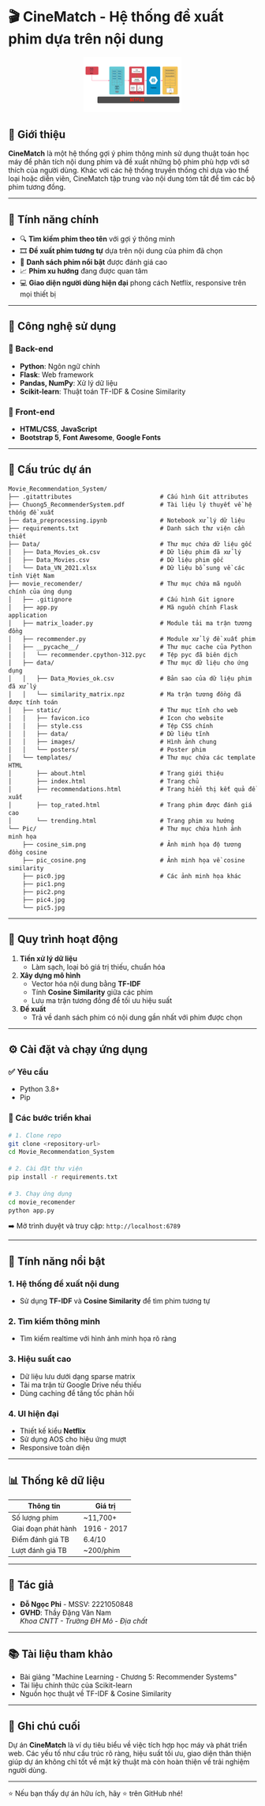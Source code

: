 
# 🎬 CineMatch - Hệ thống đề xuất phim dựa trên nội dung

<p align="center">
  <img src="Pic/pic1.png" alt="CineMatch Logo" width="200"/>
</p>

## 📌 Giới thiệu

**CineMatch** là một hệ thống gợi ý phim thông minh sử dụng thuật toán học máy để phân tích nội dung phim và đề xuất những bộ phim phù hợp với sở thích của người dùng. Khác với các hệ thống truyền thống chỉ dựa vào thể loại hoặc diễn viên, CineMatch tập trung vào nội dung tóm tắt để tìm các bộ phim tương đồng.

---

## 🚀 Tính năng chính

- 🔍 **Tìm kiếm phim theo tên** với gợi ý thông minh
- 🎞️ **Đề xuất phim tương tự** dựa trên nội dung của phim đã chọn
- 🌟 **Danh sách phim nổi bật** được đánh giá cao
- 📈 **Phim xu hướng** đang được quan tâm
- 💻 **Giao diện người dùng hiện đại** phong cách Netflix, responsive trên mọi thiết bị

---

## 🧠 Công nghệ sử dụng

### 🔧 Back-end
- **Python**: Ngôn ngữ chính
- **Flask**: Web framework
- **Pandas, NumPy**: Xử lý dữ liệu
- **Scikit-learn**: Thuật toán TF-IDF & Cosine Similarity

### 🎨 Front-end
- **HTML/CSS**, **JavaScript**
- **Bootstrap 5**, **Font Awesome**, **Google Fonts**

---


## 📁 Cấu trúc dự án

```
Movie_Recommendation_System/
├── .gitattributes                         # Cấu hình Git attributes
├── Chuong5_RecommenderSystem.pdf          # Tài liệu lý thuyết về hệ thống đề xuất
├── data_preprocessing.ipynb               # Notebook xử lý dữ liệu
├── requirements.txt                       # Danh sách thư viện cần thiết
├── Data/                                  # Thư mục chứa dữ liệu gốc
│   ├── Data_Movies_ok.csv                 # Dữ liệu phim đã xử lý
│   ├── Data_Movies.csv                    # Dữ liệu phim gốc
│   └── Data_VN_2021.xlsx                  # Dữ liệu bổ sung về các tỉnh Việt Nam
├── movie_recomender/                      # Thư mục chứa mã nguồn chính của ứng dụng
│   ├── .gitignore                         # Cấu hình Git ignore
│   ├── app.py                             # Mã nguồn chính Flask application
│   ├── matrix_loader.py                   # Module tải ma trận tương đồng
│   ├── recommender.py                     # Module xử lý đề xuất phim
│   ├── __pycache__/                       # Thư mục cache của Python
│   │   └── recommender.cpython-312.pyc    # Tệp pyc đã biên dịch
│   ├── data/                              # Thư mục dữ liệu cho ứng dụng
│   │   ├── Data_Movies_ok.csv             # Bản sao của dữ liệu phim đã xử lý
│   │   └── similarity_matrix.npz          # Ma trận tương đồng đã được tính toán
│   ├── static/                            # Thư mục tĩnh cho web
│   │   ├── favicon.ico                    # Icon cho website
│   │   ├── style.css                      # Tệp CSS chính
│   │   ├── data/                          # Dữ liệu tĩnh
│   │   ├── images/                        # Hình ảnh chung
│   │   └── posters/                       # Poster phim
│   └── templates/                         # Thư mục chứa các template HTML
│       ├── about.html                     # Trang giới thiệu
│       ├── index.html                     # Trang chủ
│       ├── recommendations.html           # Trang hiển thị kết quả đề xuất
│       ├── top_rated.html                 # Trang phim được đánh giá cao
│       └── trending.html                  # Trang phim xu hướng
└── Pic/                                   # Thư mục chứa hình ảnh minh họa
    ├── cosine_sim.png                     # Ảnh minh họa độ tương đồng cosine
    ├── pic_cosine.png                     # Ảnh minh họa về cosine similarity
    ├── pic0.jpg                           # Các ảnh minh họa khác
    ├── pic1.png
    ├── pic2.png
    ├── pic4.jpg
    └── pic5.jpg
```
---

## 🧩 Quy trình hoạt động

1. **Tiền xử lý dữ liệu**
   - Làm sạch, loại bỏ giá trị thiếu, chuẩn hóa
2. **Xây dựng mô hình**
   - Vector hóa nội dung bằng **TF-IDF**
   - Tính **Cosine Similarity** giữa các phim
   - Lưu ma trận tương đồng để tối ưu hiệu suất
3. **Đề xuất**
   - Trả về danh sách phim có nội dung gần nhất với phim được chọn

---

## ⚙️ Cài đặt và chạy ứng dụng

### ✅ Yêu cầu
- Python 3.8+
- Pip

### 🔨 Các bước triển khai

```bash
# 1. Clone repo
git clone <repository-url>
cd Movie_Recommendation_System

# 2. Cài đặt thư viện
pip install -r requirements.txt

# 3. Chạy ứng dụng
cd movie_recomender
python app.py
```

➡️ Mở trình duyệt và truy cập: `http://localhost:6789`

---

## 🌟 Tính năng nổi bật

### 1. Hệ thống đề xuất nội dung
- Sử dụng **TF-IDF** và **Cosine Similarity** để tìm phim tương tự

### 2. Tìm kiếm thông minh
- Tìm kiếm realtime với hình ảnh minh họa rõ ràng

### 3. Hiệu suất cao
- Dữ liệu lưu dưới dạng sparse matrix
- Tải ma trận từ Google Drive nếu thiếu
- Dùng caching để tăng tốc phản hồi

### 4. UI hiện đại
- Thiết kế kiểu **Netflix**
- Sử dụng AOS cho hiệu ứng mượt
- Responsive toàn diện

---

## 📊 Thống kê dữ liệu

| Thông tin             | Giá trị              |
|----------------------|----------------------|
| Số lượng phim        | ~11,700+             |
| Giai đoạn phát hành  | 1916 - 2017          |
| Điểm đánh giá TB     | 6.4/10               |
| Lượt đánh giá TB     | ~200/phim            |

---

## 👤 Tác giả

- **Đỗ Ngọc Phi** - MSSV: 2221050848  
- **GVHD**: Thầy Đặng Văn Nam  
  _Khoa CNTT - Trường ĐH Mỏ - Địa chất_

---

## 📚 Tài liệu tham khảo

- Bài giảng "Machine Learning - Chương 5: Recommender Systems"
- Tài liệu chính thức của Scikit-learn
- Nguồn học thuật về TF-IDF & Cosine Similarity

---

## 📝 Ghi chú cuối

Dự án **CineMatch** là ví dụ tiêu biểu về việc tích hợp học máy và phát triển web. Các yếu tố như cấu trúc rõ ràng, hiệu suất tối ưu, giao diện thân thiện giúp dự án không chỉ tốt về mặt kỹ thuật mà còn hoàn thiện về trải nghiệm người dùng.

---

⭐ Nếu bạn thấy dự án hữu ích, hãy ⭐ trên GitHub nhé!
